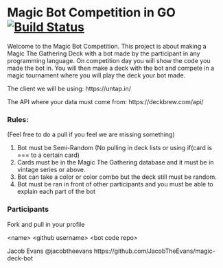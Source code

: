 # Magic Bot Competition in GO [![Build Status](https://travis-ci.org/hunterlong/magic-deck-bot-competition.svg?branch=master)](https://travis-ci.org/hunterlong/magic-deck-bot-competition)
<p>Welcome to the Magic Bot Competition. This project is about making a Magic The Gathering Deck with a bot made by the participant in any programming language. On competition day you will show the code you made the bot in. You will then make a deck with the bot and compete in a magic tournament where you will play the deck your bot made.</p>

<p>The client we will be using: https://untap.in/</p>
<p>The API where your data must come from: https://deckbrew.com/api/</p>

<h3>Rules:</h3>
<p>(Feel free to do a pull if you feel we are missing something)</p>
<ol>
<li>Bot must be Semi-Random (No pulling in deck lists or using if(card is === to a certain card)</li>
<li>Cards must be in the Magic The Gathering database and it must be in vintage series or above.</li>
<li>Bot can take a color or color combo but the deck still must be random.</li>
<li>Bot must be ran in front of other participants and you must be able to explain each part of the bot</li>
</ol>

<h3>Participants</h3>
<p>Fork and pull in your profile</p>
<p>&lt;name&gt; &lt;github username&gt; &lt;bot code repo&gt;</p>
<p>Jacob Evans @jacobtheevans https://github.com/JacobTheEvans/magic-deck-bot</p>
